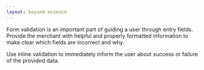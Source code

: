 ```yaml
---
layout: beyond-essence
---
```


Form validation is an important part of guiding a user through entry fields.
Provide the merchant with helpful and properly formatted information to make clear which fields are incorrect and why.

Use inline validation to immediately inform the user about success or failure of the provided data.
